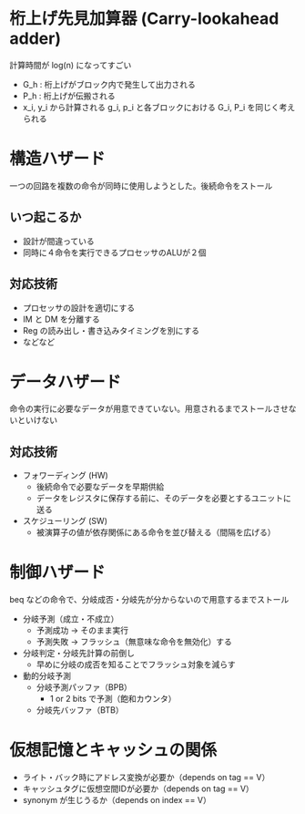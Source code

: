 # 桁上げ先見加算器 (Carry-lookahead adder)
計算時間が log(n) になってすごい
-   G_h : 桁上げがブロック内で発生して出力される
-   P_h : 桁上げが伝搬される
-   x_i, y_i から計算される g_i, p_i と各ブロックにおける G_i, P_i を同じく考えられる

# 構造ハザード
一つの回路を複数の命令が同時に使用しようとした。後続命令をストール

## いつ起こるか
- 設計が間違っている
- 同時に４命令を実行できるプロセッサのALUが２個

## 対応技術
- プロセッサの設計を適切にする
- IM と DM を分離する
- Reg の読み出し・書き込みタイミングを別にする
- などなど

# データハザード
命令の実行に必要なデータが用意できていない。用意されるまでストールさせないといけない

## 対応技術
- フォワーディング (HW)
  - 後続命令で必要なデータを早期供給
  - データをレジスタに保存する前に、そのデータを必要とするユニットに送る
- スケジューリング (SW)
  - 被演算子の値が依存関係にある命令を並び替える（間隔を広げる）

# 制御ハザード
beq などの命令で、分岐成否・分岐先が分からないので用意するまでストール
- 分岐予測（成立・不成立）
  - 予測成功 -> そのまま実行
  - 予測失敗 -> フラッシュ（無意味な命令を無効化）する
- 分岐判定・分岐先計算の前倒し
  - 早めに分岐の成否を知ることでフラッシュ対象を減らす
- 動的分岐予測
  - 分岐予測パッファ（BPB）
    - 1 or 2 bits で予測（飽和カウンタ）
  - 分岐先バッファ（BTB）

# 仮想記憶とキャッシュの関係

- ライト・バック時にアドレス変換が必要か（depends on tag == V）
- キャッシュタグに仮想空間IDが必要か（depends on tag == V）
- synonym が生じうるか（depends on index == V）
